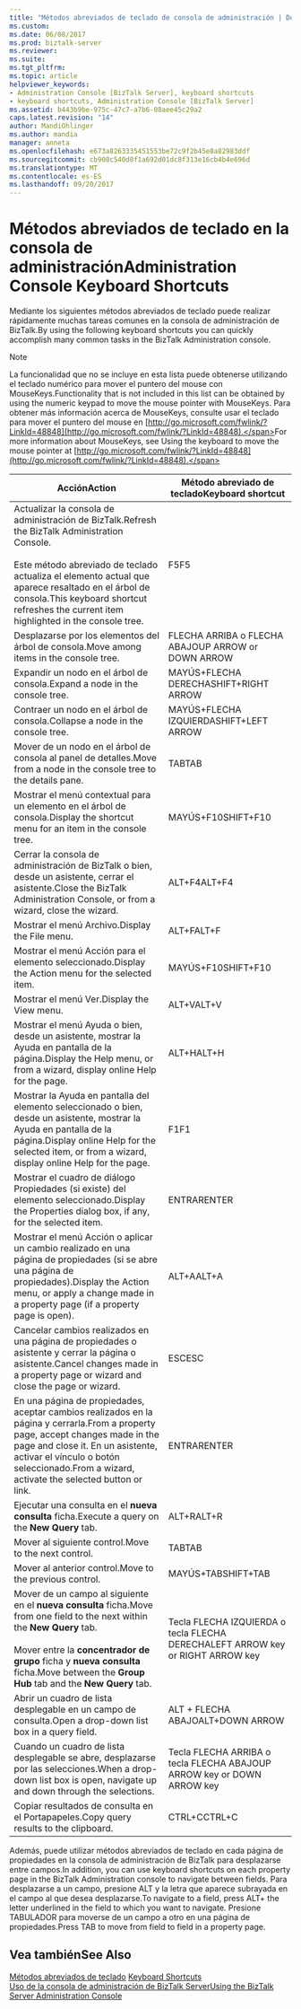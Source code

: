 ```yaml
---
title: "Métodos abreviados de teclado de consola de administración | Documentos de Microsoft"
ms.custom: 
ms.date: 06/08/2017
ms.prod: biztalk-server
ms.reviewer: 
ms.suite: 
ms.tgt_pltfrm: 
ms.topic: article
helpviewer_keywords:
- Administration Console [BizTalk Server], keyboard shortcuts
- keyboard shortcuts, Administration Console [BizTalk Server]
ms.assetid: b443b9be-975c-47c7-a7b6-08aee45c29a2
caps.latest.revision: "14"
author: MandiOhlinger
ms.author: mandia
manager: anneta
ms.openlocfilehash: e673a8263335451553be72c9f2b45e8a82983ddf
ms.sourcegitcommit: cb908c540d8f1a692d01dc8f313e16cb4b4e696d
ms.translationtype: MT
ms.contentlocale: es-ES
ms.lasthandoff: 09/20/2017
---
```

# <a name="administration-console-keyboard-shortcuts"></a><span data-ttu-id="b5cb4-102">Métodos abreviados de teclado en la consola de administración</span><span class="sxs-lookup"><span data-stu-id="b5cb4-102">Administration Console Keyboard Shortcuts</span></span>
<span data-ttu-id="b5cb4-103">Mediante los siguientes métodos abreviados de teclado puede realizar rápidamente muchas tareas comunes en la consola de administración de BizTalk.</span><span class="sxs-lookup"><span data-stu-id="b5cb4-103">By using the following keyboard shortcuts you can quickly accomplish many common tasks in the BizTalk Administration console.</span></span>  
  
> [!NOTE]
>  <span data-ttu-id="b5cb4-104">La funcionalidad que no se incluye en esta lista puede obtenerse utilizando el teclado numérico para mover el puntero del mouse con MouseKeys.</span><span class="sxs-lookup"><span data-stu-id="b5cb4-104">Functionality that is not included in this list can be obtained by using the numeric keypad to move the mouse pointer with MouseKeys.</span></span> <span data-ttu-id="b5cb4-105">Para obtener más información acerca de MouseKeys, consulte usar el teclado para mover el puntero del mouse en [http://go.microsoft.com/fwlink/?LinkId=48848](http://go.microsoft.com/fwlink/?LinkId=48848).</span><span class="sxs-lookup"><span data-stu-id="b5cb4-105">For more information about MouseKeys, see Using the keyboard to move the mouse pointer at [http://go.microsoft.com/fwlink/?LinkId=48848](http://go.microsoft.com/fwlink/?LinkId=48848).</span></span>  
  
|<span data-ttu-id="b5cb4-106">Acción</span><span class="sxs-lookup"><span data-stu-id="b5cb4-106">Action</span></span>|<span data-ttu-id="b5cb4-107">Método abreviado de teclado</span><span class="sxs-lookup"><span data-stu-id="b5cb4-107">Keyboard shortcut</span></span>|  
|------------|-----------------------|  
|<span data-ttu-id="b5cb4-108">Actualizar la consola de administración de BizTalk.</span><span class="sxs-lookup"><span data-stu-id="b5cb4-108">Refresh the BizTalk Administration Console.</span></span><br /><br /> <span data-ttu-id="b5cb4-109">Este método abreviado de teclado actualiza el elemento actual que aparece resaltado en el árbol de consola.</span><span class="sxs-lookup"><span data-stu-id="b5cb4-109">This keyboard shortcut refreshes the current item highlighted in the console tree.</span></span>|<span data-ttu-id="b5cb4-110">F5</span><span class="sxs-lookup"><span data-stu-id="b5cb4-110">F5</span></span>|  
|<span data-ttu-id="b5cb4-111">Desplazarse por los elementos del árbol de consola.</span><span class="sxs-lookup"><span data-stu-id="b5cb4-111">Move among items in the console tree.</span></span>|<span data-ttu-id="b5cb4-112">FLECHA ARRIBA o FLECHA ABAJO</span><span class="sxs-lookup"><span data-stu-id="b5cb4-112">UP ARROW or DOWN ARROW</span></span>|  
|<span data-ttu-id="b5cb4-113">Expandir un nodo en el árbol de consola.</span><span class="sxs-lookup"><span data-stu-id="b5cb4-113">Expand a node in the console tree.</span></span>|<span data-ttu-id="b5cb4-114">MAYÚS+FLECHA DERECHA</span><span class="sxs-lookup"><span data-stu-id="b5cb4-114">SHIFT+RIGHT ARROW</span></span>|  
|<span data-ttu-id="b5cb4-115">Contraer un nodo en el árbol de consola.</span><span class="sxs-lookup"><span data-stu-id="b5cb4-115">Collapse a node in the console tree.</span></span>|<span data-ttu-id="b5cb4-116">MAYÚS+FLECHA IZQUIERDA</span><span class="sxs-lookup"><span data-stu-id="b5cb4-116">SHIFT+LEFT ARROW</span></span>|  
|<span data-ttu-id="b5cb4-117">Mover de un nodo en el árbol de consola al panel de detalles.</span><span class="sxs-lookup"><span data-stu-id="b5cb4-117">Move from a node in the console tree to the details pane.</span></span>|<span data-ttu-id="b5cb4-118">TAB</span><span class="sxs-lookup"><span data-stu-id="b5cb4-118">TAB</span></span>|  
|<span data-ttu-id="b5cb4-119">Mostrar el menú contextual para un elemento en el árbol de consola.</span><span class="sxs-lookup"><span data-stu-id="b5cb4-119">Display the shortcut menu for an item in the console tree.</span></span>|<span data-ttu-id="b5cb4-120">MAYÚS+F10</span><span class="sxs-lookup"><span data-stu-id="b5cb4-120">SHIFT+F10</span></span>|  
|<span data-ttu-id="b5cb4-121">Cerrar la consola de administración de BizTalk o bien, desde un asistente, cerrar el asistente.</span><span class="sxs-lookup"><span data-stu-id="b5cb4-121">Close the BizTalk Administration Console, or from a wizard, close the wizard.</span></span>|<span data-ttu-id="b5cb4-122">ALT+F4</span><span class="sxs-lookup"><span data-stu-id="b5cb4-122">ALT+F4</span></span>|  
|<span data-ttu-id="b5cb4-123">Mostrar el menú Archivo.</span><span class="sxs-lookup"><span data-stu-id="b5cb4-123">Display the File menu.</span></span>|<span data-ttu-id="b5cb4-124">ALT+F</span><span class="sxs-lookup"><span data-stu-id="b5cb4-124">ALT+F</span></span>|  
|<span data-ttu-id="b5cb4-125">Mostrar el menú Acción para el elemento seleccionado.</span><span class="sxs-lookup"><span data-stu-id="b5cb4-125">Display the Action menu for the selected item.</span></span>|<span data-ttu-id="b5cb4-126">MAYÚS+F10</span><span class="sxs-lookup"><span data-stu-id="b5cb4-126">SHIFT+F10</span></span>|  
|<span data-ttu-id="b5cb4-127">Mostrar el menú Ver.</span><span class="sxs-lookup"><span data-stu-id="b5cb4-127">Display the View menu.</span></span>|<span data-ttu-id="b5cb4-128">ALT+V</span><span class="sxs-lookup"><span data-stu-id="b5cb4-128">ALT+V</span></span>|  
|<span data-ttu-id="b5cb4-129">Mostrar el menú Ayuda o bien, desde un asistente, mostrar la Ayuda en pantalla de la página.</span><span class="sxs-lookup"><span data-stu-id="b5cb4-129">Display the Help menu, or from a wizard, display online Help for the page.</span></span>|<span data-ttu-id="b5cb4-130">ALT+H</span><span class="sxs-lookup"><span data-stu-id="b5cb4-130">ALT+H</span></span>|  
|<span data-ttu-id="b5cb4-131">Mostrar la Ayuda en pantalla del elemento seleccionado o bien, desde un asistente, mostrar la Ayuda en pantalla de la página.</span><span class="sxs-lookup"><span data-stu-id="b5cb4-131">Display online Help for the selected item, or from a wizard, display online Help for the page.</span></span>|<span data-ttu-id="b5cb4-132">F1</span><span class="sxs-lookup"><span data-stu-id="b5cb4-132">F1</span></span>|  
|<span data-ttu-id="b5cb4-133">Mostrar el cuadro de diálogo Propiedades (si existe) del elemento seleccionado.</span><span class="sxs-lookup"><span data-stu-id="b5cb4-133">Display the Properties dialog box, if any, for the selected item.</span></span>|<span data-ttu-id="b5cb4-134">ENTRAR</span><span class="sxs-lookup"><span data-stu-id="b5cb4-134">ENTER</span></span>|  
|<span data-ttu-id="b5cb4-135">Mostrar el menú Acción o aplicar un cambio realizado en una página de propiedades (si se abre una página de propiedades).</span><span class="sxs-lookup"><span data-stu-id="b5cb4-135">Display the Action menu, or apply a change made in a property page (if a property page is open).</span></span>|<span data-ttu-id="b5cb4-136">ALT+A</span><span class="sxs-lookup"><span data-stu-id="b5cb4-136">ALT+A</span></span>|  
|<span data-ttu-id="b5cb4-137">Cancelar cambios realizados en una página de propiedades o asistente y cerrar la página o asistente.</span><span class="sxs-lookup"><span data-stu-id="b5cb4-137">Cancel changes made in a property page or wizard and close the page or wizard.</span></span>|<span data-ttu-id="b5cb4-138">ESC</span><span class="sxs-lookup"><span data-stu-id="b5cb4-138">ESC</span></span>|  
|<span data-ttu-id="b5cb4-139">En una página de propiedades, aceptar cambios realizados en la página y cerrarla.</span><span class="sxs-lookup"><span data-stu-id="b5cb4-139">From a property page, accept changes made in the page and close it.</span></span> <span data-ttu-id="b5cb4-140">En un asistente, activar el vínculo o botón seleccionado.</span><span class="sxs-lookup"><span data-stu-id="b5cb4-140">From a wizard, activate the selected button or link.</span></span>|<span data-ttu-id="b5cb4-141">ENTRAR</span><span class="sxs-lookup"><span data-stu-id="b5cb4-141">ENTER</span></span>|  
|<span data-ttu-id="b5cb4-142">Ejecutar una consulta en el **nueva consulta** ficha.</span><span class="sxs-lookup"><span data-stu-id="b5cb4-142">Execute a query on the **New Query** tab.</span></span>|<span data-ttu-id="b5cb4-143">ALT+R</span><span class="sxs-lookup"><span data-stu-id="b5cb4-143">ALT+R</span></span>|  
|<span data-ttu-id="b5cb4-144">Mover al siguiente control.</span><span class="sxs-lookup"><span data-stu-id="b5cb4-144">Move to the next control.</span></span>|<span data-ttu-id="b5cb4-145">TAB</span><span class="sxs-lookup"><span data-stu-id="b5cb4-145">TAB</span></span>|  
|<span data-ttu-id="b5cb4-146">Mover al anterior control.</span><span class="sxs-lookup"><span data-stu-id="b5cb4-146">Move to the previous control.</span></span>|<span data-ttu-id="b5cb4-147">MAYÚS+TAB</span><span class="sxs-lookup"><span data-stu-id="b5cb4-147">SHIFT+TAB</span></span>|  
|<span data-ttu-id="b5cb4-148">Mover de un campo al siguiente en el **nueva consulta** ficha.</span><span class="sxs-lookup"><span data-stu-id="b5cb4-148">Move from one field to the next within the **New Query** tab.</span></span><br /><br /> <span data-ttu-id="b5cb4-149">Mover entre la **concentrador de grupo** ficha y **nueva consulta** ficha.</span><span class="sxs-lookup"><span data-stu-id="b5cb4-149">Move between the **Group Hub** tab and the **New Query** tab.</span></span>|<span data-ttu-id="b5cb4-150">Tecla FLECHA IZQUIERDA o tecla FLECHA DERECHA</span><span class="sxs-lookup"><span data-stu-id="b5cb4-150">LEFT ARROW key or RIGHT ARROW key</span></span>|  
|<span data-ttu-id="b5cb4-151">Abrir un cuadro de lista desplegable en un campo de consulta.</span><span class="sxs-lookup"><span data-stu-id="b5cb4-151">Open a drop-down list box in a query field.</span></span>|<span data-ttu-id="b5cb4-152">ALT + FLECHA ABAJO</span><span class="sxs-lookup"><span data-stu-id="b5cb4-152">ALT+DOWN ARROW</span></span>|  
|<span data-ttu-id="b5cb4-153">Cuando un cuadro de lista desplegable se abre, desplazarse por las selecciones.</span><span class="sxs-lookup"><span data-stu-id="b5cb4-153">When a drop-down list box is open, navigate up and down through the selections.</span></span>|<span data-ttu-id="b5cb4-154">Tecla FLECHA ARRIBA o tecla FLECHA ABAJO</span><span class="sxs-lookup"><span data-stu-id="b5cb4-154">UP ARROW key or DOWN ARROW key</span></span>|  
|<span data-ttu-id="b5cb4-155">Copiar resultados de consulta en el Portapapeles.</span><span class="sxs-lookup"><span data-stu-id="b5cb4-155">Copy query results to the clipboard.</span></span>|<span data-ttu-id="b5cb4-156">CTRL+C</span><span class="sxs-lookup"><span data-stu-id="b5cb4-156">CTRL+C</span></span>|  
  
 <span data-ttu-id="b5cb4-157">Además, puede utilizar métodos abreviados de teclado en cada página de propiedades en la consola de administración de BizTalk para desplazarse entre campos.</span><span class="sxs-lookup"><span data-stu-id="b5cb4-157">In addition, you can use keyboard shortcuts on each property page in the BizTalk Administration console to navigate between fields.</span></span> <span data-ttu-id="b5cb4-158">Para desplazarse a un campo, presione ALT y la letra que aparece subrayada en el campo al que desea desplazarse.</span><span class="sxs-lookup"><span data-stu-id="b5cb4-158">To navigate to a field, press ALT+ the letter underlined in the field to which you want to navigate.</span></span> <span data-ttu-id="b5cb4-159">Presione TABULADOR para moverse de un campo a otro en una página de propiedades.</span><span class="sxs-lookup"><span data-stu-id="b5cb4-159">Press TAB to move from field to field in a property page.</span></span>  
  
## <a name="see-also"></a><span data-ttu-id="b5cb4-160">Vea también</span><span class="sxs-lookup"><span data-stu-id="b5cb4-160">See Also</span></span>  
 <span data-ttu-id="b5cb4-161">[Métodos abreviados de teclado](../core/keyboard-shortcuts.md) </span><span class="sxs-lookup"><span data-stu-id="b5cb4-161">[Keyboard Shortcuts](../core/keyboard-shortcuts.md) </span></span>  
 [<span data-ttu-id="b5cb4-162">Uso de la consola de administración de BizTalk Server</span><span class="sxs-lookup"><span data-stu-id="b5cb4-162">Using the BizTalk Server Administration Console</span></span>](../core/using-the-biztalk-server-administration-console.md)